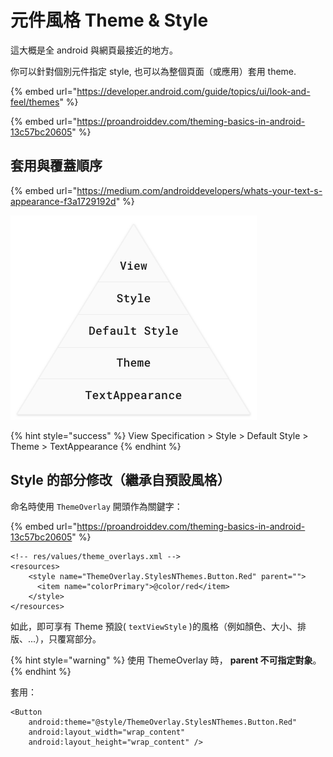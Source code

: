 # 元件風格 Theme & Style

這大概是全 android 與網頁最接近的地方。

你可以針對個別元件指定 style, 也可以為整個頁面（或應用）套用 theme.

{% embed url="https://developer.android.com/guide/topics/ui/look-and-feel/themes" %}



{% embed url="https://proandroiddev.com/theming-basics-in-android-13c57bc20605" %}

## 套用與覆蓋順序

{% embed url="https://medium.com/androiddevelopers/whats-your-text-s-appearance-f3a1729192d" %}

![](<../.gitbook/assets/image (4).png>)

{% hint style="success" %}
View Specification > Style > Default Style > Theme > TextAppearance
{% endhint %}



## Style 的部分修改（繼承自預設風格）

命名時使用 `ThemeOverlay` 開頭作為關鍵字：

{% embed url="https://proandroiddev.com/theming-basics-in-android-13c57bc20605" %}

```markup
<!-- res/values/theme_overlays.xml -->
<resources>
    <style name="ThemeOverlay.StylesNThemes.Button.Red" parent="">
      <item name="colorPrimary">@color/red</item>
    </style>
</resources>
```

如此，即可享有 Theme 預設( `textViewStyle` )的風格（例如顏色、大小、排版、...），只覆寫部分。

{% hint style="warning" %}
使用 ThemeOverlay 時， **parent 不可指定對象**。&#x20;
{% endhint %}

套用：

```markup
<Button
    android:theme="@style/ThemeOverlay.StylesNThemes.Button.Red"
    android:layout_width="wrap_content"
    android:layout_height="wrap_content" />
```

